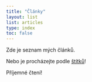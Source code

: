 ```yaml
---
title: "Články"
layout: list
list: articles
type: index
toc: false
---
```

Zde je seznam mých článků.

Nebo je procházejte podle [štítků](/cs/tags/)!

Příjemné čtení!